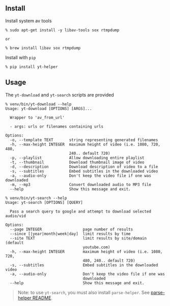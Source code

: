 ## Install

Install system av tools

```
% sudo apt-get install -y libav-tools sox rtmpdump

or

% brew install libav sox rtmpdump
```

Install with `pip`

```
% pip install yt-helper
```

## Usage

The `yt-download` and `yt-search` scripts are provided

```
% venv/bin/yt-download --help
Usage: yt-download [OPTIONS] [ARGS]...

  Wrapper to 'av_from_url'

  - args: urls or filenames containing urls

Options:
  -o, --template TEXT       string representing generated filenames
  -h, --max-height INTEGER  maximum height of video (i.e. 1080, 720, 480,
                            240.. default 720)
  -p, --playlist            Allow downloading entire playlist
  -t, --thumbnail           Download thumbnail image of video
  -d, --description         Download description of video to a file
  -s, --subtitles           Embed subtitles in the downloaded video
  -a, --audio-only          Don't keep the video file if one was downloaded
  -m, --mp3                 Convert downloaded audio to MP3 file
  --help                    Show this message and exit.

% venv/bin/yt-search --help
Usage: yt-search [OPTIONS] [QUERY]

  Pass a search query to google and attempt to download selected audio/vid

Options:
  --page INTEGER                  page number of results
  --since [|year|month|week|day]  limit results by time
  --site TEXT                     limit results by site/domain (default
                                  youtube.com)
  -h, --max-height INTEGER        maximum height of video (i.e. 1080, 720,
                                  480, 240.. default 720)
  -s, --subtitles                 Embed subtitles in the downloaded video
  -a, --audio-only                Don't keep the video file if one was
                                  downloaded
  --help                          Show this message and exit.
```

> Note: to use `yt-search`, you must also install `parse-helper`. See
> [parse-helper README](https://github.com/kenjyco/parse-helper/blob/master/README.md).
